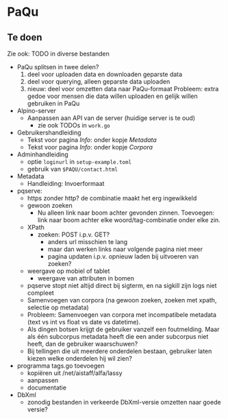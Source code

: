 # PaQu #

## Te doen ##

Zie ook: TODO in diverse bestanden

  - PaQu splitsen in twee delen?
     1. deel voor uploaden data en downloaden geparste data
	 2. deel voor querying, alleen geparste data uploaden
	 3. nieuw: deel voor omzetten data naar PaQu-formaat
	Probleem: extra gedoe voor mensen die data willen uploaden en gelijk
	willen gebruiken in PaQu
  - Alpino-server
    - Aanpassen aan API van de server (huidige server is te oud)
      - zie ook TODOs in `work.go`
  - Gebruikershandleiding
    - Tekst voor pagina *Info*: onder kopje *Metadata*
    - Tekst voor pagina *Info*: onder kopje *Corpora*
  - Adminhandleiding
    - optie `loginurl` in `setup-example.toml`
    - gebruik van `$PAQU/contact.html`
  - Metadata
    - Handleiding: Invoerformaat
  - pqserve:
    - https zonder http? de combinatie maakt het erg ingewikkeld
    - gewoon zoeken
      - Nu alleen link naar boom achter gevonden zinnen. Toevoegen: link
        naar boom achter elke woord/tag-combinatie onder elke zin.
    - XPath
      - zoeken: POST i.p.v. GET?
        - anders url misschien te lang
        - maar dan werken links naar volgende pagina niet meer
        - pagina updaten i.p.v. opnieuw laden bij uitvoeren van zoeken?
    - weergave op mobiel of tablet
      - weergave van attributen in bomen
    - pqserve stopt niet altijd direct bij sigterm, en na sigkill zijn logs niet compleet
    - Samenvoegen van corpora (na gewoon zoeken, zoeken met xpath, selectie op metadata)
     - Probleem: Samenvoegen van corpora met incompatibele metadata
       (text vs int vs float vs date vs datetime).
      - Als dingen botsen krijgt de gebruiker vanzelf een foutmelding.
        Maar als één subcorpus metadata heeft die een ander subcorpus
        niet heeft, dan de gebruiker waarschuwen?
	- Bij tellingen die uit meerdere onderdelen bestaan, gebruiker laten
      kiezen welke onderdelen hij wil zien?
  - programma tags.go toevoegen
    - kopiëren uit /net/aistaff/alfa/lassy
    - aanpassen
    - documentatie
  - DbXml
    - zonodig bestanden in verkeerde DbXml-versie omzetten naar goede versie?
